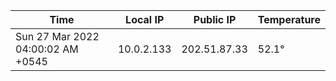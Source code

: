 | Time     | Local IP | Public IP | Temperature |
| ----------- | ----------- | ----------- | ----------- |
| Sun 27 Mar 2022 04:00:02 AM +0545      | 10.0.2.133     | 202.51.87.33  | 52.1° |
